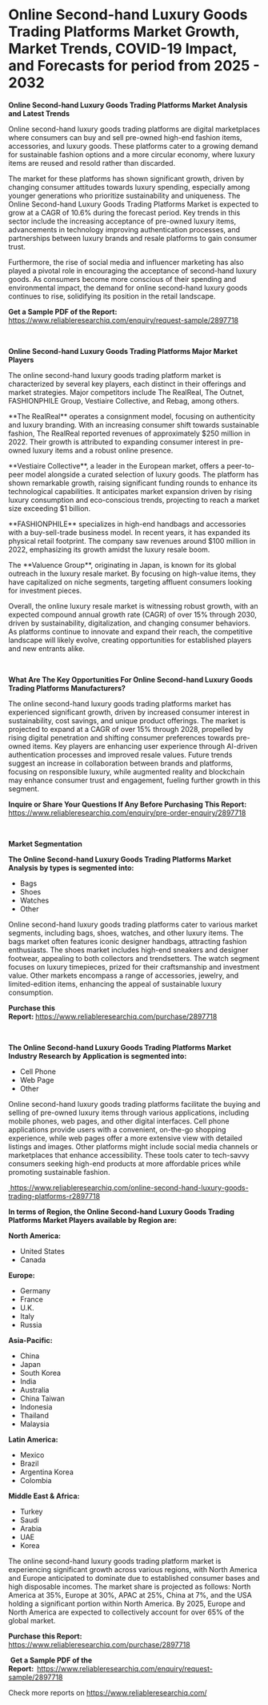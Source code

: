 <p><h1>Online Second-hand Luxury Goods Trading Platforms Market Growth, Market Trends, COVID-19 Impact, and Forecasts for period from 2025 - 2032</h1></p><p><strong>Online Second-hand Luxury Goods Trading Platforms Market Analysis and Latest Trends</strong></p>
<p><p>Online second-hand luxury goods trading platforms are digital marketplaces where consumers can buy and sell pre-owned high-end fashion items, accessories, and luxury goods. These platforms cater to a growing demand for sustainable fashion options and a more circular economy, where luxury items are reused and resold rather than discarded.</p><p>The market for these platforms has shown significant growth, driven by changing consumer attitudes towards luxury spending, especially among younger generations who prioritize sustainability and uniqueness. The Online Second-hand Luxury Goods Trading Platforms Market is expected to grow at a CAGR of 10.6% during the forecast period. Key trends in this sector include the increasing acceptance of pre-owned luxury items, advancements in technology improving authentication processes, and partnerships between luxury brands and resale platforms to gain consumer trust. </p><p>Furthermore, the rise of social media and influencer marketing has also played a pivotal role in encouraging the acceptance of second-hand luxury goods. As consumers become more conscious of their spending and environmental impact, the demand for online second-hand luxury goods continues to rise, solidifying its position in the retail landscape.</p></p>
<p><strong>Get a Sample PDF of the Report:&nbsp;</strong> <a href="https://www.reliableresearchiq.com/enquiry/request-sample/2897718?utm_campaign=2477&utm_medium=2&utm_source=Github&utm_content=ia&utm_term=15032025&utm_id=online-second-hand-luxury-goods-trading-platforms">https://www.reliableresearchiq.com/enquiry/request-sample/2897718</a></p>
<p>&nbsp;</p>
<p><strong>Online Second-hand Luxury Goods Trading Platforms Major Market Players</strong></p>
<p><p>The online second-hand luxury goods trading platform market is characterized by several key players, each distinct in their offerings and market strategies. Major competitors include The RealReal, The Outnet, FASHIONPHILE Group, Vestiaire Collective, and Rebag, among others.</p><p>**The RealReal** operates a consignment model, focusing on authenticity and luxury branding. With an increasing consumer shift towards sustainable fashion, The RealReal reported revenues of approximately $250 million in 2022. Their growth is attributed to expanding consumer interest in pre-owned luxury items and a robust online presence.</p><p>**Vestiaire Collective**, a leader in the European market, offers a peer-to-peer model alongside a curated selection of luxury goods. The platform has shown remarkable growth, raising significant funding rounds to enhance its technological capabilities. It anticipates market expansion driven by rising luxury consumption and eco-conscious trends, projecting to reach a market size exceeding $1 billion.</p><p>**FASHIONPHILE** specializes in high-end handbags and accessories with a buy-sell-trade business model. In recent years, it has expanded its physical retail footprint. The company saw revenues around $100 million in 2022, emphasizing its growth amidst the luxury resale boom.</p><p>The **Valuence Group**, originating in Japan, is known for its global outreach in the luxury resale market. By focusing on high-value items, they have capitalized on niche segments, targeting affluent consumers looking for investment pieces.</p><p>Overall, the online luxury resale market is witnessing robust growth, with an expected compound annual growth rate (CAGR) of over 15% through 2030, driven by sustainability, digitalization, and changing consumer behaviors. As platforms continue to innovate and expand their reach, the competitive landscape will likely evolve, creating opportunities for established players and new entrants alike.</p></p>
<p>&nbsp;</p>
<p><strong>What Are The Key Opportunities For Online Second-hand Luxury Goods Trading Platforms Manufacturers?</strong></p>
<p><p>The online second-hand luxury goods trading platforms market has experienced significant growth, driven by increased consumer interest in sustainability, cost savings, and unique product offerings. The market is projected to expand at a CAGR of over 15% through 2028, propelled by rising digital penetration and shifting consumer preferences towards pre-owned items. Key players are enhancing user experience through AI-driven authentication processes and improved resale values. Future trends suggest an increase in collaboration between brands and platforms, focusing on responsible luxury, while augmented reality and blockchain may enhance consumer trust and engagement, fueling further growth in this segment.</p></p>
<p><strong>Inquire or Share Your Questions If Any Before Purchasing This Report:</strong> <a href="https://www.reliableresearchiq.com/enquiry/pre-order-enquiry/2897718?utm_campaign=2477&utm_medium=2&utm_source=Github&utm_content=ia&utm_term=15032025&utm_id=online-second-hand-luxury-goods-trading-platforms">https://www.reliableresearchiq.com/enquiry/pre-order-enquiry/2897718</a></p>
<p>&nbsp;</p>
<p><strong>Market Segmentation</strong></p>
<p><strong>The Online Second-hand Luxury Goods Trading Platforms Market Analysis by types is segmented into:</strong></p>
<p><ul><li>Bags</li><li>Shoes</li><li>Watches</li><li>Other</li></ul></p>
<p><p>Online second-hand luxury goods trading platforms cater to various market segments, including bags, shoes, watches, and other luxury items. The bags market often features iconic designer handbags, attracting fashion enthusiasts. The shoes market includes high-end sneakers and designer footwear, appealing to both collectors and trendsetters. The watch segment focuses on luxury timepieces, prized for their craftsmanship and investment value. Other markets encompass a range of accessories, jewelry, and limited-edition items, enhancing the appeal of sustainable luxury consumption.</p></p>
<p><strong>Purchase this Report:&nbsp;</strong><a href="https://www.reliableresearchiq.com/purchase/2897718?utm_campaign=2477&utm_medium=2&utm_source=Github&utm_content=ia&utm_term=15032025&utm_id=online-second-hand-luxury-goods-trading-platforms">https://www.reliableresearchiq.com/purchase/2897718</a></p>
<p>&nbsp;</p>
<p><strong>The Online Second-hand Luxury Goods Trading Platforms Market Industry Research by Application is segmented into:</strong></p>
<p><ul><li>Cell Phone</li><li>Web Page</li><li>Other</li></ul></p>
<p><p>Online second-hand luxury goods trading platforms facilitate the buying and selling of pre-owned luxury items through various applications, including mobile phones, web pages, and other digital interfaces. Cell phone applications provide users with a convenient, on-the-go shopping experience, while web pages offer a more extensive view with detailed listings and images. Other platforms might include social media channels or marketplaces that enhance accessibility. These tools cater to tech-savvy consumers seeking high-end products at more affordable prices while promoting sustainable fashion.</p></p>
<p><a href="https://www.reliableresearchiq.com/online-second-hand-luxury-goods-trading-platforms-r2897718?utm_campaign=2477&utm_medium=2&utm_source=Github&utm_content=ia&utm_term=15032025&utm_id=online-second-hand-luxury-goods-trading-platforms">&nbsp;https://www.reliableresearchiq.com/online-second-hand-luxury-goods-trading-platforms-r2897718</a></p>
<p><strong>In terms of Region, the Online Second-hand Luxury Goods Trading Platforms Market Players available by Region are:</strong></p>
<p>
    <p> <strong> North America: </strong>
        <ul>
            <li>United States</li>
            <li>Canada</li>
        </ul>
        </p> 
    <p> <strong> Europe: </strong>
        <ul>
            <li>Germany</li>
            <li>France</li>
            <li>U.K.</li>
            <li>Italy</li>
            <li>Russia</li>
        </ul>
        </p> 
    <p> <strong> Asia-Pacific: </strong>
        <ul>
            <li>China</li>
            <li>Japan</li>
            <li>South Korea</li>
            <li>India</li>
            <li>Australia</li>
            <li>China Taiwan</li>
            <li>Indonesia</li>
            <li>Thailand</li>
            <li>Malaysia</li>
        </ul>
        </p> 
    <p> <strong> Latin America: </strong>
        <ul>
            <li>Mexico</li>
            <li>Brazil</li>
            <li>Argentina Korea</li>
            <li>Colombia</li>
        </ul>
        </p> 
    <p> <strong> Middle East & Africa: </strong>
        <ul>
            <li>Turkey</li>
            <li>Saudi</li>
            <li>Arabia</li>
            <li>UAE</li>
            <li>Korea</li>
        </ul>
    </p>
    </p>
<p><p>The online second-hand luxury goods trading platform market is experiencing significant growth across various regions, with North America and Europe anticipated to dominate due to established consumer bases and high disposable incomes. The market share is projected as follows: North America at 35%, Europe at 30%, APAC at 25%, China at 7%, and the USA holding a significant portion within North America. By 2025, Europe and North America are expected to collectively account for over 65% of the global market.</p></p>
<p><strong>Purchase this Report: </strong><a href="https://www.reliableresearchiq.com/purchase/2897718?utm_campaign=2477&utm_medium=2&utm_source=Github&utm_content=ia&utm_term=15032025&utm_id=online-second-hand-luxury-goods-trading-platforms">https://www.reliableresearchiq.com/purchase/2897718</a></p>
<p>&nbsp;<strong>Get a Sample PDF of the Report:&nbsp;&nbsp;</strong><a href="https://www.reliableresearchiq.com/enquiry/request-sample/2897718?utm_campaign=2477&utm_medium=2&utm_source=Github&utm_content=ia&utm_term=15032025&utm_id=online-second-hand-luxury-goods-trading-platforms">https://www.reliableresearchiq.com/enquiry/request-sample/2897718</a></p>
<p><strong></strong></p>
<p>Check more reports on <a href="https://www.reliableresearchiq.com/?utm_campaign=2477&utm_medium=2&utm_source=Github&utm_content=ia&utm_term=15032025&utm_id=online-second-hand-luxury-goods-trading-platforms">https://www.reliableresearchiq.com/</a></p>